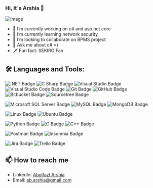 ### Hi, It`s Arshia 👋

![image](https://github.com/MrSEKIRO/MrSEKIRO/assets/74832964/5d1c6544-8e72-4ae0-8e96-6122ed4f06f1)

- 🔭 I’m currently working on c# and asp.net core
- 🌱 I’m currently learning network security
- 👯 I’m looking to collaborate on BPMS project
- 💬 Ask me about c# =)
- 🗡 Fun fact: SEKIRO Fan


## 🛠️ Languages and Tools:

![.NET Badge](https://img.shields.io/badge/.NET-512BD4?logo=dotnet&logoColor=fff&style=flat)
![C Sharp Badge](https://img.shields.io/badge/C%20Sharp-239120?logo=csharp&logoColor=fff&style=flat)
![Visual Studio Badge](https://img.shields.io/badge/Visual%20Studio-5C2D91?logo=visualstudio&logoColor=fff&style=flat)
![Visual Studio Code Badge](https://img.shields.io/badge/Visual%20Studio%20Code-007ACC?logo=visualstudiocode&logoColor=fff&style=flat)
![Git Badge](https://img.shields.io/badge/Git-F05032?logo=git&logoColor=fff&style=flat)
![GitHub Badge](https://img.shields.io/badge/GitHub-181717?logo=github&logoColor=fff&style=flat)
![Bitbucket Badge](https://img.shields.io/badge/Bitbucket-0052CC?logo=bitbucket&logoColor=fff&style=flat)
![Sourcetree Badge](https://img.shields.io/badge/Sourcetree-0052CC?logo=sourcetree&logoColor=fff&style=flat)

![Microsoft SQL Server Badge](https://img.shields.io/badge/Microsoft%20SQL%20Server-CC2927?logo=microsoftsqlserver&logoColor=fff&style=flat)
![MySQL Badge](https://img.shields.io/badge/MySQL-4479A1?logo=mysql&logoColor=fff&style=flat)
![MongoDB Badge](https://img.shields.io/badge/MongoDB-47A248?logo=mongodb&logoColor=fff&style=flat)

![Linux Badge](https://img.shields.io/badge/Linux-FCC624?logo=linux&logoColor=000&style=flat)
![Ubuntu Badge](https://img.shields.io/badge/Ubuntu-E95420?logo=ubuntu&logoColor=fff&style=flat)

![Python Badge](https://img.shields.io/badge/Python-3776AB?logo=python&logoColor=fff&style=flat)
![C Badge](https://img.shields.io/badge/C-A8B9CC?logo=c&logoColor=fff&style=flat)
![C++ Badge](https://img.shields.io/badge/C%2B%2B-00599C?logo=cplusplus&logoColor=fff&style=flat)

![Postman Badge](https://img.shields.io/badge/Postman-FF6C37?logo=postman&logoColor=fff&style=flat)
![Insomnia Badge](https://img.shields.io/badge/Insomnia-4000BF?logo=insomnia&logoColor=fff&style=flat)

![Jira Badge](https://img.shields.io/badge/Jira-0052CC?logo=jira&logoColor=fff&style=flat)
![Trello Badge](https://img.shields.io/badge/Trello-0052CC?logo=trello&logoColor=fff&style=flat)


## 📫 How to reach me 

- LinkedIn: [Abolfazl Arshia](https://www.linkedin.com/in/abolfazl-arshia/)
- Email: ab.arshia@gmail.com
